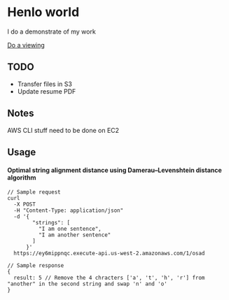 # Henlo world

I do a demonstrate of my work

[Do a viewing](https://www.kyoseong.com)

## TODO

* Transfer files in S3
* Update resume PDF

## Notes

AWS CLI stuff need to be done on EC2

## Usage

#### Optimal string alignment distance using Damerau–Levenshtein distance algorithm

```
// Sample request
curl
  -X POST
  -H "Content-Type: application/json"
  -d '{
        "strings": [
          "I am one sentence",
          "I am another sentence"
        ]
      }'
  https://ey6mippnqc.execute-api.us-west-2.amazonaws.com/1/osad

// Sample response
{
  result: 5 // Remove the 4 chracters ['a', 't', 'h', 'r'] from "another" in the second string and swap 'n' and 'o'
}
```
